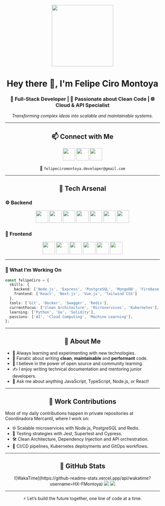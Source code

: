 <p align="center">
  <img src="https://i.postimg.cc/ydkR2sLS/imagen.png" height="200" />
</p>

<h1 align="center">Hey there 👋, I'm Felipe Ciro Montoya</h1>
<h3 align="center">🚀 Full-Stack Developer | 🧠 Passionate about Clean Code | 🌐 Cloud & API Specialist</h3>

<p align="center">
  <em>Transforming complex ideas into scalable and maintainable systems.</em>
</p>

---

<h2 align="center">📫 Connect with Me</h2>

<p align="center">
  <a href="https://www.linkedin.com/in/felipe-ciro-montoya/"><img src="https://www.vectorlogo.zone/logos/linkedin/linkedin-icon.svg" height="40" /></a>
  <a href="https://api.whatsapp.com/send/?phone=573148814074&text=Hola,%20Felipe"><img src="https://www.vectorlogo.zone/logos/whatsapp/whatsapp-tile.svg" height="40" /></a>
  <a href="mailto:felipeciromontoya.developer@gmail.com"><img src="https://www.vectorlogo.zone/logos/gmail/gmail-icon.svg" height="40" /></a>
</p>

<p align="center">📧 <code>felipeciromontoya.developer@gmail.com</code></p>

---

<h2 align="center">🧠 Tech Arsenal</h2>

### ⚙️ Backend
<p align="center">
  <img src="https://profilinator.rishav.dev/skills-assets/javascript-original.svg" height="40" />
  <img src="https://profilinator.rishav.dev/skills-assets/typescript-original.svg" height="40" />
  <img src="https://profilinator.rishav.dev/skills-assets/nodejs-original-wordmark.svg" height="40" />
  <img src="https://profilinator.rishav.dev/skills-assets/express-original-wordmark.svg" height="40" />
  <img src="https://profilinator.rishav.dev/skills-assets/postgresql-original-wordmark.svg" height="40" />
  <img src="https://profilinator.rishav.dev/skills-assets/mongodb-original-wordmark.svg" height="40" />
  <img src="https://profilinator.rishav.dev/skills-assets/firebase.png" height="40" />
</p>

### 🎨 Frontend
<p align="center">
  <img src="https://profilinator.rishav.dev/skills-assets/react-original-wordmark.svg" height="40" />
  <img src="https://profilinator.rishav.dev/skills-assets/nextjs.png" height="40" />
  <img src="https://profilinator.rishav.dev/skills-assets/vuejs-original-wordmark.svg" height="40" />
  <img src="https://profilinator.rishav.dev/skills-assets/tailwindcss.svg" height="40" />
  <img src="https://profilinator.rishav.dev/skills-assets/css3-original-wordmark.svg" height="40" />
  <img src="https://profilinator.rishav.dev/skills-assets/html5-original-wordmark.svg" height="40" />
</p>

---

### 🧩 What I’m Working On

```ts
const felipeCiro = {
  skills: {
    backend: ['Node.js', 'Express', 'PostgreSQL', 'MongoDB', 'Firebase'],
    frontend: ['React', 'Next.js', 'Vue.js', 'Tailwind CSS']
  },
  tools: ['Git', 'Docker', 'Swagger', 'Redis'],
  currentFocus: ['Clean Architecture', 'Microservices', 'Kubernetes'],
  learning: ['Python', 'Go', 'Solidity'],
  passions: ['AI', 'Cloud Computing', 'Machine Learning'],
};
```

---

<h2 align="center">🧔 About Me</h2>

- 🌱 Always learning and experimenting with new technologies.
- 🧹 Fanatic about writing **clean**, **maintainable** and **performant** code.
- 🧭 I believe in the power of open source and community learning.
- ✍️ I enjoy writing technical documentation and mentoring junior developers.
- 💬 Ask me about anything JavaScript, TypeScript, Node.js, or React!

---

<h2 align="center">🏢 Work Contributions</h2>

<p>Most of my daily contributions happen in private repositories at Coordinadora Mercantil, where I work on:</p>

- 🌐 Scalable microservices with Node.js, PostgreSQL and Redis.
- 🧪 Testing strategies with Jest, Supertest and Cypress.
- 🛠️ Clean Architecture, Dependency Injection and API orchestration.
- 🚀 CI/CD pipelines, Kubernetes deployments and GitOps workflows.

---

<h2 align="center">🚀 GitHub Stats</h2>

<p align="center">
  ![WakaTime](https://github-readme-stats.vercel.app/api/wakatime?username=HX-FMontoya)
  <img src="https://github-readme-stats.vercel.app/api?username=HX-FMontoya&show_icons=true&theme=radical&hide_title=true" />
  <img src="https://github-readme-streak-stats.herokuapp.com?user=HX-FMontoya&theme=radical" />
</p>

---

<p align="center">⚡ Let’s build the future together, one line of code at a time.</p>
